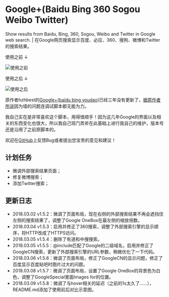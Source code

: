 # Google+(Baidu Bing 360 Sogou Weibo Twitter)
Show results from Baidu, Bing, 360, Sogou, Weibo and Twitter in Google web search. | 在Google网页搜索显示百度、必应、360、搜狗、微博和Twitter的搜索结果。 

使用之前 ↓

![使用之前](https://user-images.githubusercontent.com/7352378/37223435-5667cc38-2385-11e8-8844-9e9c5f11810e.gif)

使用之后 ↓

![使用之后](https://user-images.githubusercontent.com/7352378/37223433-564e4bb4-2385-11e8-94e6-0dd85e5898a9.gif)

原作者hzhbest的[Google+(baidu bing youdao)](https://greasyfork.org/scripts/4633-google-baidu-bing-youdao)已经三年没有更新了，[据原作者所说](https://greasyfork.org/forum/discussion/21801/x)因为墙的问题连调试脚本都无能为力。

我自己实在是非常喜欢这个脚本，用得很顺手！因为这几年Google的界面以及相关的东西变化也很大，所以我自己班门弄斧在此基础上进行我自己的维护，版本号还是沿用了之前原脚本的。

欢迎在[GitHub](https://github.com/guyigenius/Google-Baidu-Bing-360-Sogou-Weibo-Twitter/issues)上反馈Bug或者提出您宝贵的意见和建议！

## 计划任务
* 微调外部搜索结果页面；
* 修复微博搜索；
* 添加Twitter搜索；

## 更新日志
* 2018.03.02 v1.5.2：微调了页面布局，现在右侧的外部搜索结果不再会遮挡住左侧的搜索结果了，调整了Google OneBox在最左侧的缩放倍数。
* 2018.03.04 v1.5.3：启用并修正了360搜索，调整了外部搜索引擎的显示顺序，将HTTP改成了HTTPS访问。
* 2018.03.05 v1.5.4：删除了有道和中搜搜索。
* 2018.03.05 v1.5.5：@include匹配了Google的二级域名，启用并修正了GoogleCN搜索，更新了外部搜索引擎的URL参数，稍微优化了一下代码。
* 2018.03.06 v1.5.6：微调了页面布局，修正了GoogleCN的显示问题，修正了百度显示百度贴吧时图片过大的问题。
* 2018.03.08 v1.5.7：微调了页面布局，设置了Google OneBox的背景色为白色，调整了GoogleSpecial里面Images for的位置。
* 2018.03.09 v1.5.8：微调了与hover相关的延迟（之前的1s太久了……），README.md添加了使用前后对比示意图。

